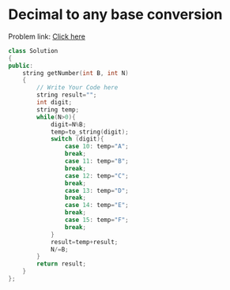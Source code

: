 # Decimal to any base conversion

Problem link: [Click here](https://www.geeksforgeeks.org/problems/decimal-to-any-base-conversion2440/1?page=7&difficulty=School&sortBy=submissions)

```cpp
class Solution
{
public:
    string getNumber(int B, int N)
    {
        // Write Your Code here
        string result="";
        int digit;
        string temp;
        while(N>0){
            digit=N%B;
            temp=to_string(digit);
            switch (digit){
                case 10: temp="A";
                break;
                case 11: temp="B";
                break;
                case 12: temp="C";
                break;
                case 13: temp="D";
                break;
                case 14: temp="E";
                break;
                case 15: temp="F";
                break;
            }
            result=temp+result;
            N/=B;
        }
        return result;
    }
};
```
